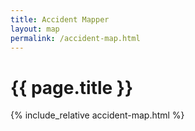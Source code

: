 ```yaml
---
title: Accident Mapper
layout: map
permalink: /accident-map.html
---
```


# {{ page.title }}

<div id="accident-map">
{% include_relative accident-map.html %}
<div id="map"></div>
</div>
